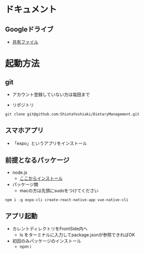 # ドキュメント

## Googleドライブ

* [共有ファイル](https://drive.google.com/open?id=15Lc8_iuB-wZBewn04uVEMZ7VItiyrZfy)

# 起動方法

## git

* アカウント登録していない方は塩田まで

* リポジトリ

```
git clone git@github.com:ShiotaYoshiaki/DietaryManagement.git
```

## スマホアプリ

* 「expo」というアプリをインストール

## 前提となるパッケージ

* node.js
  * [ここからインストール](https://nodejs.org/ja/)
* パッケージ類
  * macの方は先頭にsudoをつけてください

```
npm i -g expo-cli create-react-native-app vue-native-cli
```

## アプリ起動

* カレントディレクトリをFrontSide内へ
  * ls をターミナルに入力してpackage.jsonが参照できればOK
* 初回のみパッケージのインストール
  * npm i







